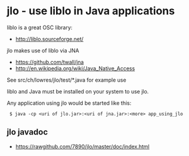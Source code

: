 jlo - use liblo in Java applications
====================================

liblo is a great OSC library:

* http://liblo.sourceforge.net/

jlo makes use of liblo via JNA

* https://github.com/twall/jna
* http://en.wikipedia.org/wiki/Java_Native_Access

See src/ch/lowres/jlo/test/*.java for example use

liblo and Java must be installed on your system to use jlo.

Any application using jlo would be started like this:

```
 $ java -cp <uri of jlo.jar>:<uri of jna.jar>:<more> app_using_jlo
```

jlo javadoc
-----------

* https://rawgithub.com/7890/jlo/master/doc/index.html
